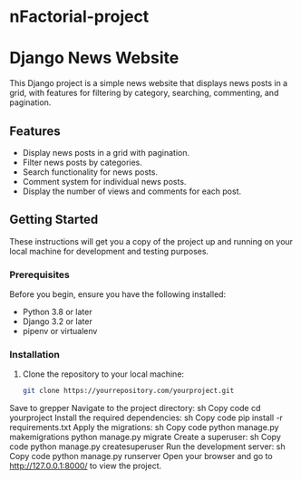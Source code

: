 # nFactorial-project
# Django News Website

This Django project is a simple news website that displays news posts in a grid, with features for filtering by category, searching, commenting, and pagination.

## Features

- Display news posts in a grid with pagination.
- Filter news posts by categories.
- Search functionality for news posts.
- Comment system for individual news posts.
- Display the number of views and comments for each post.

## Getting Started

These instructions will get you a copy of the project up and running on your local machine for development and testing purposes.

### Prerequisites

Before you begin, ensure you have the following installed:
- Python 3.8 or later
- Django 3.2 or later
- pipenv or virtualenv

### Installation

1. Clone the repository to your local machine:
   ```sh
   git clone https://yourrepository.com/yourproject.git
Save to grepper
Navigate to the project directory:
sh
Copy code
cd yourproject
Install the required dependencies:
sh
Copy code
pip install -r requirements.txt
Apply the migrations:
sh
Copy code
python manage.py makemigrations
python manage.py migrate
Create a superuser:
sh
Copy code
python manage.py createsuperuser
Run the development server:
sh
Copy code
python manage.py runserver
Open your browser and go to http://127.0.0.1:8000/ to view the project.
